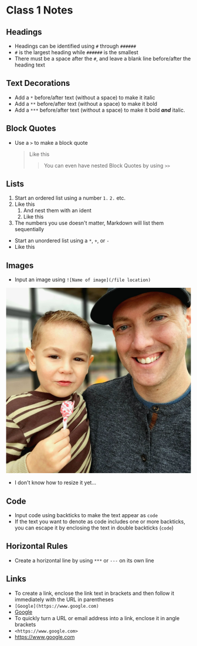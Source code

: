 # Class 1 Notes

## Headings

* Headings can be identified using `#` through `######`
* `#` is the largest heading while `######` is the smallest
* There must be a space after the `#`, and leave a blank line before/after the heading text

## Text Decorations

* Add a `*` before/after text (without a space) to make it italic
* Add a `**` before/after text (without a space) to make it bold
* Add a `***` before/after text (without a space) to make it bold ***and*** italic. 

## Block Quotes

* Use a `>` to make a block quote

  > Like this
  >> You can even have nested Block Quotes by using `>>`

## Lists

1. Start an ordered list using a number `1.` `2.` etc.
2. Like this
    1. And nest them with an ident
    2. Like this
3. The numbers you use doesn't matter, Markdown will list them sequentially

* Start an unordered list using a `*`, `+`, or `-`
* Like this

## Images

* Input an image using `![Name of image](/file location)`

![Profile-Pic.jpeg](https://github.com/jason-christopher/reading-notes/blob/main/Profile%20Pic.jpeg?raw=true)

* I don't know how to resize it yet...

## Code

* Input code using backticks to make the text appear as `code`
* If the text you want to denote as code includes one or more backticks, you can escape it by enclosing the text in double backticks (``code``)

## Horizontal Rules

* Create a horizontal line by using `***` or `---` on its own line

## Links

* To create a link, enclose the link text in brackets and then follow it immediately with the URL in parentheses
* `[Google](https://www.google.com)`
* [Google](https://www.google.com)
* To quickly turn a URL or email address into a link, enclose it in angle brackets
* `<https://www.google.com>`
* <https://www.google.com>
